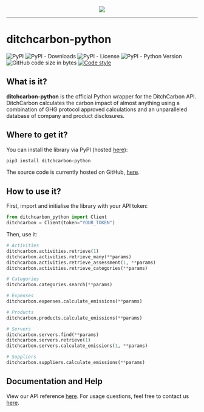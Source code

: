 <div align="center">
  <img src="https://ditchcarbon.com/wp-content/uploads/2021/05/Group-119.svg"><br>
</div>

-----------------

# ditchcarbon-python

![PyPI](https://img.shields.io/pypi/v/ditchcarbon-python?color=5CB381)
![PyPI - Downloads](https://img.shields.io/pypi/dm/ditchcarbon-python?color=5CB381)
![PyPI - License](https://img.shields.io/pypi/l/ditchcarbon-python?color=5CB381)
![PyPI - Python Version](https://img.shields.io/pypi/pyversions/ditchcarbon-python?color=5CB381)
![GitHub code size in bytes](https://img.shields.io/github/languages/code-size/ditchthis/ditchcarbon-python?color=5CB381)
[![Code style](https://img.shields.io/badge/code%20style-black-000000.svg)](https://github.com/psf/black)

## What is it?

**ditchcarbon-python** is the official Python wrapper for the DitchCarbon API. DitchCarbon calculates the carbon impact of almost anything using a combination of GHG protocol approved calculations and an unparalleled database of company and product disclosures.

## Where to get it?

You can install the library via PyPI (hosted [here](https://pypi.org/project/ditchcarbon-python)):

```sh
pip3 install ditchcarbon-python
```

The source code is currently hosted on GitHub, [here](https://github.com/ditchthis/ditchcarbon-python).

## How to use it?

First, import and initialise the library with your API token:

```python
from ditchcarbon_python import Client
ditchcarbon = Client(token="YOUR_TOKEN")
```

Then, use it:

```python
# Activities
ditchcarbon.activities.retrieve(1)
ditchcarbon.activities.retrieve_many(**params)
ditchcarbon.activities.retrieve_assessment(1, **params)
ditchcarbon.activities.retrieve_categories(**params)

# Categories
ditchcarbon.categories.search(**params)

# Expenses
ditchcarbon.expenses.calculate_emissions(**params)

# Products
ditchcarbon.products.calculate_emissions(**params)

# Servers
ditchcarbon.servers.find(**params)
ditchcarbon.servers.retrieve(1)
ditchcarbon.servers.calculate_emissions(1, **params)

# Suppliers
ditchcarbon.suppliers.calculate_emissions(**params)
```

## Documentation and Help
View our API reference [here](https://docs.ditchcarbon.com/reference). For usage questions, feel free to contact us [here](mailto:enquiries@ditchcarbon.com).
